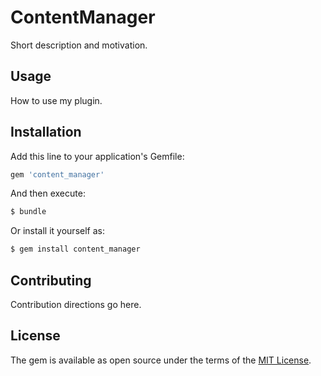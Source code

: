 # ContentManager
Short description and motivation.

## Usage
How to use my plugin.

## Installation
Add this line to your application's Gemfile:

```ruby
gem 'content_manager'
```

And then execute:
```bash
$ bundle
```

Or install it yourself as:
```bash
$ gem install content_manager
```

## Contributing
Contribution directions go here.

## License
The gem is available as open source under the terms of the [MIT License](http://opensource.org/licenses/MIT).

